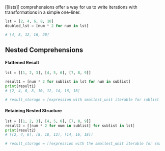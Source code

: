 [[lists]] comprehensions offer a way for us to write iterations with transformations in a simple one-liner.

```python
lst = [2, 4, 6, 8, 10]
doubled_lst = [num * 2 for num in lst]

# [4, 8, 12, 16, 20]
```

## Nested Comprehensions
#### Flattened Result
```python
lst = [[1, 2, 3], [4, 5, 6], [7, 8, 9]]

result1 = [num * 2 for sublist in lst for num in sublist]
print(result1)
# [2, 4, 6, 8, 10, 12, 14, 16, 18]

# result_storage = [expression with smallest_unit iterable for sublist in main_list for smallest_unit in sublist]
```

#### Retaining Nested Structure
```python
lst = [[1, 2, 3], [4, 5, 6], [7, 8, 9]]
result2 = [[num * 2 for num in sublist] for sublist in lst]
print(result2)
# [[2, 4, 6], [8, 10, 12], [14, 16, 18]]

# result_storage = [[expression with the smallest_unit iterable for smallest_unit in sublist] for sublist in main_list]
```